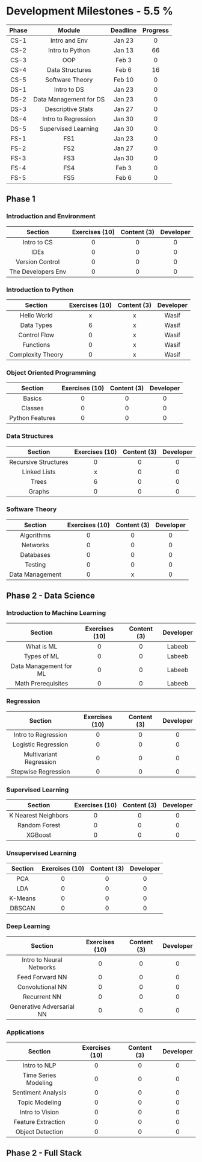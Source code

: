 # Development Milestones - 5.5 %

|Phase |    Module              | Deadline       | Progress       | 
|:----:|:----------------------:|:--------------:|:--------------:|
| CS-1 | Intro and Env          | Jan 23         | 0              |
| CS-2 | Intro to Python        | Jan 13         | 66             |
| CS-3 | OOP                    | Feb 3          | 0              |
| CS-4 | Data Structures        | Feb 6          | 16             |
| CS-5 | Software Theory        | Feb 10         | 0              |
| DS-1 | Intro to DS            | Jan 23         | 0              |
| DS-2 | Data Management for DS | Jan 23         | 0              |
| DS-3 | Descriptive Stats      | Jan 27         | 0              |
| DS-4 | Intro to Regression    | Jan 30         | 0              |
| DS-5 | Supervised Learning    | Jan 30         | 0              |
| FS-1 | FS1                    | Jan 23         | 0              |
| FS-2 | FS2                    | Jan 27         | 0              |
| FS-3 | FS3                    | Jan 30         | 0              |
| FS-4 | FS4                    | Feb 3          | 0              |
| FS-5 | FS5                    | Feb 6          | 0              |

## Phase 1

### Introduction and Environment

|    Section         | Exercises (10) |  Content (3)  | Developer |
|:------------------:|:--------------:|:-------------:|:---------:|
| Intro to CS        | 0              | 0             | 0         |
| IDEs               | 0              | 0             | 0         |
| Version Control    | 0              | 0             | 0         |
| The Developers Env | 0              | 0             | 0         |

### Introduction to Python

|    Section         | Exercises (10) |  Content (3)  | Developer |
|:-----------------:|:--------------:|:-------------:|:---------:|
| Hello World       | x              | x             | Wasif     |
| Data Types        | 6              | x             | Wasif     |
| Control Flow      | 0              | x             | Wasif     |
| Functions         | 0              | x             | Wasif     |
| Complexity Theory | 0              | x             | Wasif     |

### Object Oriented Programming

|    Section         | Exercises (10) |  Content (3)  | Developer |
|:------------------:|:--------------:|:-------------:|:---------:|
| Basics             | 0              | 0             | 0         |
| Classes            | 0              | 0             | 0         |
| Python Features    | 0              | 0             | 0         |

### Data Structures

|    Section           | Exercises (10) |  Content (3)  | Developer |
|:--------------------:|:--------------:|:-------------:|:---------:|
| Recursive Structures | 0              | 0             | 0         |
| Linked Lists         | x              | 0             | 0         |
| Trees                | 6              | 0             | 0         |
| Graphs               | 0              | 0             | 0         |

### Software Theory

|    Section        | Exercises (10) |  Content (3)  | Developer |
|:-----------------:|:--------------:|:-------------:|:---------:|
| Algorithms        | 0              | 0             | 0         |
| Networks          | 0              | 0             | 0         |
| Databases         | 0              | 0             | 0         |
| Testing           | 0              | 0             | 0         |
| Data Management   | 0              | x             | 0         |

## Phase 2 - Data Science

### Introduction to Machine Learning

|    Section              | Exercises (10) |  Content (3)  | Developer |
|:----------------------:|:--------------:|:-------------:|:---------:|
| What is ML             | 0              | 0             | Labeeb    |
| Types of ML            | 0              | 0             | Labeeb    |
| Data Management for ML | 0              | 0             | Labeeb    |
| Math Prerequisites     | 0              | 0             | Labeeb    |

### Regression

|    Section               | Exercises (10) |  Content (3)  | Developer |
|:-----------------------:|:--------------:|:-------------:|:---------:|
| Intro to Regression     | 0              | 0             | 0         |
| Logistic Regression     | 0              | 0             | 0         |
| Multivariant Regression | 0              | 0             | 0         |
| Stepwise Regression     | 0              | 0             | 0         |

### Supervised Learning

|    Section               | Exercises (10) |  Content (3)  | Developer |
|:-----------------------:|:--------------:|:-------------:|:---------:|
| K Nearest Neighbors     | 0              | 0             | 0         |
| Random Forest           | 0              | 0             | 0         |
| XGBoost                 | 0              | 0             | 0         |
  
### Unsupervised Learning

|    Section | Exercises (10) |  Content (3)  | Developer |
|:---------:|:--------------:|:-------------:|:---------:|
| PCA       | 0              | 0             | 0         |
| LDA       | 0              | 0             | 0         |
| K-Means   | 0              | 0             | 0         |
| DBSCAN    | 0              | 0             | 0         |

### Deep Learning

|    Section                 | Exercises (10) |  Content (3)  | Developer |
|:-------------------------:|:--------------:|:-------------:|:---------:|
| Intro to Neural Networks  | 0              | 0             | 0         |
| Feed Forward NN           | 0              | 0             | 0         |
| Convolutional NN          | 0              | 0             | 0         |
| Recurrent NN              | 0              | 0             | 0         |
| Generative Adversarial NN | 0              | 0             | 0         |

### Applications

|    Section            | Exercises (10) |  Content (3)  | Developer |
|:--------------------:|:--------------:|:-------------:|:---------:|
| Intro to NLP         | 0              | 0             | 0         |
| Time Series Modeling | 0              | 0             | 0         |
| Sentiment Analysis   | 0              | 0             | 0         |
| Topic Modeling       | 0              | 0             | 0         |
| Intro to Vision      | 0              | 0             | 0         |
| Feature Extraction   | 0              | 0             | 0         |
| Object Detection     | 0              | 0             | 0         |

## Phase 2 - Full Stack

